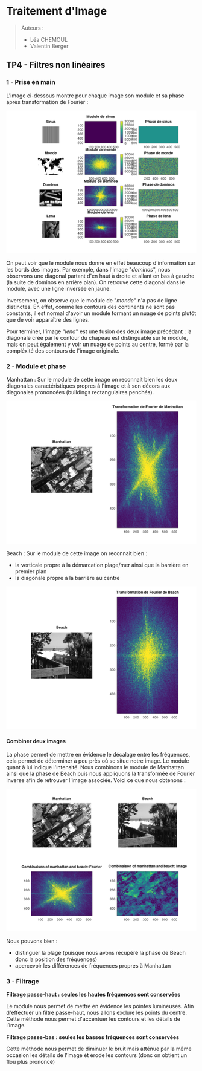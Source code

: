 # Traitement d'Image

> Auteurs :
>
> * Léa CHEMOUL
> * Valentin Berger

## TP4 - Filtres non linéaires


### 1 - Prise en main

L'image ci-dessous montre pour chaque image son module et sa phase après transformation de Fourier :

![Module et phases de différentes images avec une transformation de Fourier](output/fourier_components.png)

On peut voir que le module nous donne en effet beaucoup d'information sur les bords des images. Par exemple, dans l'image "*dominos*", nous observons une diagonal partant d'en haut à droite et allant en bas à gauche (la suite de dominos en arrière plan). On retrouve cette diagonal dans le module, avec une ligne inversée en jaune.

Inversement, on observe que le module de "*monde*" n'a pas de ligne distinctes. En effet, comme les contours des continents ne sont pas constants, il est normal d'avoir un module formant un nuage de points plutôt que de voir apparaître des lignes.

Pour terminer, l'image "*lena*" est une fusion des deux image précédant : la diagonale crée par le contour du chapeau est distinguable sur le module, mais on peut également y voir un nuage de points au centre, formé par la compléxité des contours de l'image originale.

### 2 - Module et phase

Manhattan : Sur le module de cette image on reconnait bien les deux diagonales caractéristiques propres à l'image et à son décors aux diagonales prononcées (buildings rectangulaires penchés).  

![](output/manhattan_fft.png)

Beach : Sur le module de cette image on reconnait bien :
- la verticale propre à la démarcation plage/mer ainsi que la barrière en premier plan
- la diagonale propre à la barrière au centre

![](output/beach_fft.png)

#### Combiner deux images

La phase permet de mettre en évidence le décalage entre les fréquences, cela permet de déterminer à peu près où se situe notre image.
Le module quant à lui indique l'intensité.
Nous combinons le module de Manhattan ainsi que la phase de Beach puis nous appliquons la transformée de Fourier inverse afin de retrouver l'image associée. Voici ce que nous obtenons :

![](output/manh_beach_image.png)

Nous pouvons bien :
- distinguer la plage (puisque nous avons récupéré la phase de Beach donc la position des fréquences)
- apercevoir les différences de fréquences propres à Manhattan

### 3 - Filtrage


**Filtrage passe-haut : seules les hautes fréquences sont conservées**

Le module nous permet de mettre en évidence les pointes lumineuses. Afin d'effectuer un filtre passe-haut, nous allons exclure les points du centre.
Cette méthode nous permet d'accentuer les contours et les détails de l’image.



**Filtrage passe-bas : seules les basses fréquences sont conservées**

Cette méthode nous permet de diminuer le bruit mais atténue par la même occasion les détails de l’image ét érode les contours (donc on obtient un flou plus prononcé)
